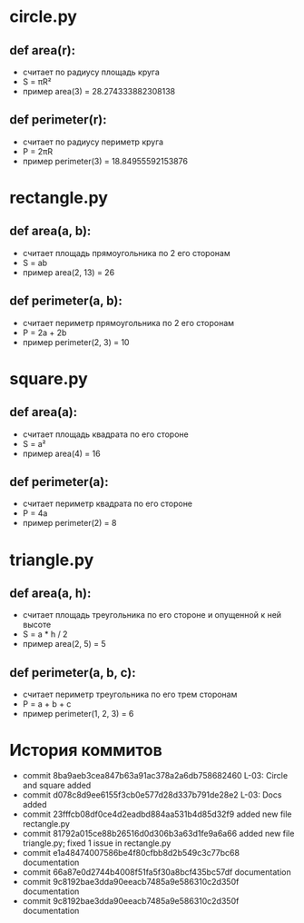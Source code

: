 # circle.py
## def area(r):
- считает по радиусу площадь круга
- S = πR²
- пример area(3) = 28.274333882308138
## def perimeter(r):
- считает по радиусу периметр круга
- P = 2πR
- пример perimeter(3) = 18.84955592153876

# rectangle.py
## def area(a, b):
- считает площадь прямоугольника по 2 его сторонам 
-  S = ab
-  пример area(2, 13) = 26
## def perimeter(a, b):
- считает периметр прямоугольника по 2 его сторонам 
- P = 2a + 2b
- пример perimeter(2, 3) = 10

# square.py
## def area(a):
- считает площадь квадрата по его стороне 
- S = a²
- пример area(4) = 16
## def perimeter(a):
- считает периметр квадрата по его стороне 
- P = 4a
- пример perimeter(2) = 8

# triangle.py
## def area(a, h): 
- считает площадь треугольника по его стороне и опущенной к ней высоте
- S = a * h / 2
- пример area(2, 5) = 5
## def perimeter(a, b, c):
- считает периметр треугольника по его трем сторонам
- P = a + b + c
- пример perimeter(1, 2, 3) = 6

# История коммитов
- commit 8ba9aeb3cea847b63a91ac378a2a6db758682460 L-03: Circle and square added
- commit d078c8d9ee6155f3cb0e577d28d337b791de28e2 L-03: Docs added
- commit 23fffcb08df0ce4d2eadbd884aa531b4d85d32f9 added new file rectangle.py
- commit 81792a015ce88b26516d0d306b3a63d1fe9a6a66 added new file triangle.py; fixed 1 issue in rectangle.py
- commit e1a48474007586be4f80cfbb8d2b549c3c77bc68 documentation
- commit 66a87e0d2744b4008f51fa5f30a8bcf435bc57df documentation
- commit 9c8192bae3dda90eeacb7485a9e586310c2d350f documentation
- commit 9c8192bae3dda90eeacb7485a9e586310c2d350f documentation
